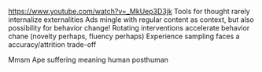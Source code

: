 https://www.youtube.com/watch?v=_MkUep3D3jk
Tools for thought rarely internalize externalities
Ads mingle with regular content as context, but also possibility for behavior change!
Rotating interventions accelerate behavior chane (novelty perhaps, fluency perhaps)
Experience sampling faces a accuracy/attrition trade-off

Mmsm
Ape suffering meaning human posthuman